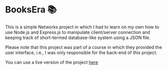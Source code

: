 # BooksEra 📚

This is a simple Networks project in which I had to learn on my own how to use Node.js and Express.js to manipulate client/server connection and keeping track of short-termed database-like system using a JSON file.

Please note that this project was part of a course in which they provided the user interface, i.e., I was only responsible for the back-end of this project.

You can use a live version of the project  <a href="https://booksera.onrender.com/" target="_blank">here</a>
